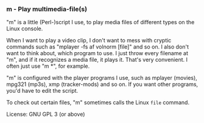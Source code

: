 
### m - Play multimedia-file(s)

"m" is a little (Perl-)script I use,
to play media files of different types on the Linux console.

When I want to play a video clip, I don't want to mess with cryptic commands
such as "mplayer -fs af volnorm \[file\]" and so on. I also don't want to think
about, which program to use. I just throw every filename at "m", and if it
recognizes a media file, it plays it. That's very convenient.
I often just use "m *", for example.

"m" is configured with the player programs I use, such as
mplayer (movies), mpg321 (mp3s), xmp (tracker-mods) and so on.
If you want other programs, you'd have to edit the script.

To check out certain files, "m" sometimes calls the Linux `file` command.

License: GNU GPL 3 (or above)
